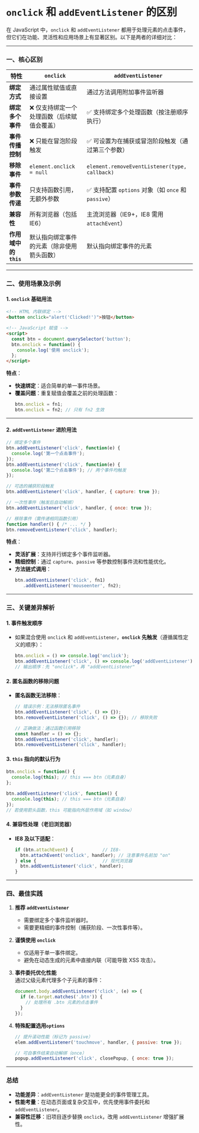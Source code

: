 # `onclick` 和 `addEventListener` 的区别

在 JavaScript 中，`onclick` 和 `addEventListener` 都用于处理元素的点击事件，但它们在功能、灵活性和应用场景上有显著区别。以下是两者的详细对比：

---

### **一、核心区别**

| **特性**               | **`onclick`**                                  | **`addEventListener`**                              |
|-------------------------|------------------------------------------------|-----------------------------------------------------|
| **绑定方式**            | 通过属性赋值或直接设置                          | 通过方法调用附加事件监听器                          |
| **绑定多个事件**        | ❌ 仅支持绑定一个处理函数（后续赋值会覆盖）      | ✅ 支持绑定多个处理函数（按注册顺序执行）            |
| **事件传播控制**        | ❌ 只能在冒泡阶段触发                          | ✅ 可设置为在捕获或冒泡阶段触发（通过第三个参数）    |
| **移除事件**            | `element.onclick = null`                       | `element.removeEventListener(type, callback)`      |
| **事件参数传递**        | 只支持函数引用，无额外参数                      | ✅ 支持配置 `options` 对象（如 `once` 和 `passive`） |
| **兼容性**              | 所有浏览器（包括 IE6）                         | 主流浏览器（IE9+，IE8 需用 `attachEvent`）          |
| **作用域中的 `this`**   | 默认指向绑定事件的元素（除非使用箭头函数）        | 默认指向绑定事件的元素                              |

---

### **二、使用场景及示例**
#### **1. `onclick` 基础用法**
```html
<!-- HTML 内联绑定 -->
<button onclick="alert('Clicked!')">按钮</button>

<!-- JavaScript 赋值 -->
<script>
  const btn = document.querySelector('button');
  btn.onclick = function() { 
    console.log('使用 onclick');
  };
</script>
```

**特点**：
- **快速绑定**：适合简单的单一事件场景。
- **覆盖问题**：重复赋值会覆盖之前的处理函数：
  ```javascript
  btn.onclick = fn1;
  btn.onclick = fn2; // 只有 fn2 生效
  ```

---

#### **2. `addEventListener` 进阶用法**
```javascript
// 绑定多个事件
btn.addEventListener('click', function(e) { 
  console.log('第一个点击事件');
});
btn.addEventListener('click', function(e) { 
  console.log('第二个点击事件'); // 两个事件均触发
});

// 可选的捕获阶段触发
btn.addEventListener('click', handler, { capture: true });

// 一次性事件（触发后自动解绑）
btn.addEventListener('click', handler, { once: true });

// 移除事件（需传递相同函数引用）
function handler() { /* ... */ }
btn.removeEventListener('click', handler);
```

**特点**：
- **灵活扩展**：支持并行绑定多个事件监听器。
- **精细控制**：通过 `capture`、`passive` 等参数控制事件流和性能优化。
- **方法链式调用**：
  ```javascript
  btn.addEventListener('click', fn1)
     .addEventListener('mouseenter', fn2);
  ```

---

### **三、关键差异解析**

#### **1. 事件触发顺序**
- 如果混合使用 `onclick` 和 `addEventListener`，**`onclick` 先触发**（遵循属性定义的顺序）：
  ```javascript
  btn.onclick = () => console.log('onclick');
  btn.addEventListener('click', () => console.log('addEventListener'));
  // 输出顺序：先 "onclick"，再 "addEventListener"
  ```

#### **2. 匿名函数的移除问题**
- **匿名函数无法移除**：
  ```javascript
  // 错误示例：无法移除匿名事件
  btn.addEventListener('click', () => {});
  btn.removeEventListener('click', () => {}); // 移除失败

  // 正确做法：通过函数引用移除
  const handler = () => {};
  btn.addEventListener('click', handler);
  btn.removeEventListener('click', handler);  
  ```

#### **3. `this` 指向的默认行为**
```javascript
btn.onclick = function() { 
  console.log(this); // this === btn（元素自身）
};

btn.addEventListener('click', function() { 
  console.log(this); // this === btn（元素自身）
});
// 若使用箭头函数，this 可能指向外层作用域（如 window）
```

#### **4. 兼容性处理（老旧浏览器）**
- **IE8 及以下适配**：
  ```javascript
  if (btn.attachEvent) {           // IE8-
    btn.attachEvent('onclick', handler); // 注意事件名前加 "on"
  } else {                         // 现代浏览器
    btn.addEventListener('click', handler);
  }
  ```

---

### **四、最佳实践**
1. **推荐 `addEventListener`**  
   - 需要绑定多个事件监听器时。
   - 需要更精细的事件控制（捕获阶段、一次性事件等）。
2. **谨慎使用 `onclick`**  
   - 仅适用于单一事件绑定。
   - 避免在动态生成的元素中直接内联（可能导致 XSS 攻击）。

3. **事件委托优化性能**  
   通过父级元素代理多个子元素的事件：
   ```javascript
   document.body.addEventListener('click', (e) => { 
     if (e.target.matches('.btn')) {
       // 处理所有 .btn 元素的点击事件
     }
   });
   ```

4. **特殊配置选用`options`**  
   ```javascript
   // 提升滚动性能（标记为 passive）
   elem.addEventListener('touchmove', handler, { passive: true });

   // 可自事件结束自动解绑（once）
   popup.addEventListener('click', closePopup, { once: true });
   ```

---

### **总结**
- **功能差异**：`addEventListener` 是功能更全的事件管理工具。
- **性能考量**：在动态页面或复杂交互中，优先使用事件委托和 `addEventListener`。
- **兼容性迁移**：旧项目逐步替换 `onclick`，改用 `addEventListener` 增强扩展性。